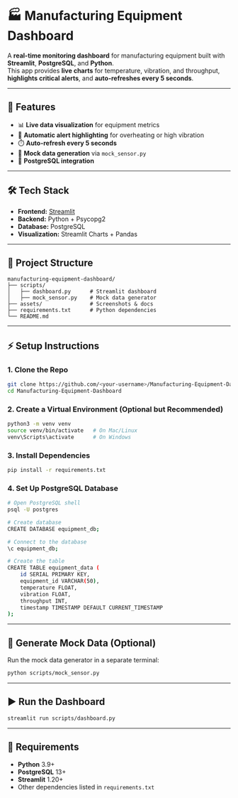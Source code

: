# 🏭 Manufacturing Equipment Dashboard

A **real-time monitoring dashboard** for manufacturing equipment built with **Streamlit**, **PostgreSQL**, and **Python**.  
This app provides **live charts** for temperature, vibration, and throughput, **highlights critical alerts**, and **auto-refreshes every 5 seconds**.

---

## 🚀 Features
- 📊 **Live data visualization** for equipment metrics  
- 🔴 **Automatic alert highlighting** for overheating or high vibration  
- ⏱️ **Auto-refresh every 5 seconds**  
- 🧪 **Mock data generation** via `mock_sensor.py`  
- 🐘 **PostgreSQL integration**  

---

## 🛠️ Tech Stack
- **Frontend:** [Streamlit](https://streamlit.io/)  
- **Backend:** Python + Psycopg2  
- **Database:** PostgreSQL  
- **Visualization:** Streamlit Charts + Pandas  

---

## 📂 Project Structure
```
manufacturing-equipment-dashboard/
├── scripts/
│   ├── dashboard.py      # Streamlit dashboard
│   ├── mock_sensor.py    # Mock data generator
├── assets/               # Screenshots & docs
├── requirements.txt      # Python dependencies
└── README.md
```

---

## ⚡ Setup Instructions

### **1. Clone the Repo**
```bash
git clone https://github.com/<your-username>/Manufacturing-Equipment-Dashboard.git
cd Manufacturing-Equipment-Dashboard
```

### **2. Create a Virtual Environment (Optional but Recommended)**
```bash
python3 -m venv venv
source venv/bin/activate   # On Mac/Linux
venv\Scripts\activate      # On Windows
```

### **3. Install Dependencies**
```bash
pip install -r requirements.txt
```

### **4. Set Up PostgreSQL Database**
```bash
# Open PostgreSQL shell
psql -U postgres

# Create database
CREATE DATABASE equipment_db;

# Connect to the database
\c equipment_db;

# Create the table
CREATE TABLE equipment_data (
    id SERIAL PRIMARY KEY,
    equipment_id VARCHAR(50),
    temperature FLOAT,
    vibration FLOAT,
    throughput INT,
    timestamp TIMESTAMP DEFAULT CURRENT_TIMESTAMP
);
```

---

## 🧪 Generate Mock Data (Optional)
Run the mock data generator in a separate terminal:
```bash
python scripts/mock_sensor.py
```

---

## ▶️ Run the Dashboard
```bash
streamlit run scripts/dashboard.py
```

---

## 📌 Requirements
- **Python** 3.9+
- **PostgreSQL** 13+
- **Streamlit** 1.20+
- Other dependencies listed in `requirements.txt`
